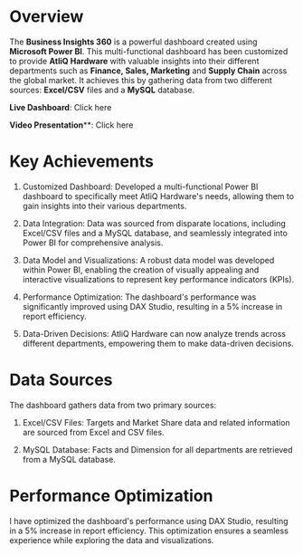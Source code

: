 # Overview
The **Business Insights 360** is a powerful dashboard created using **Microsoft Power BI**. This multi-functional dashboard has been customized to provide **AtliQ Hardware** with valuable insights into their different departments such as **Finance, Sales, Marketing** and **Supply Chain** across the global market. It achieves this by gathering data from two different sources: **Excel/CSV** files and a **MySQL** database.

**Live Dashboard**: Click here

**Video Presentation****: Click here

# Key Achievements
  1. Customized Dashboard: Developed a multi-functional Power BI dashboard to specifically meet AtliQ Hardware's needs, allowing them to gain insights into their various departments.
 
  2. Data Integration: Data was sourced from disparate locations, including Excel/CSV files and a MySQL database, and seamlessly integrated into Power BI for comprehensive analysis.

  3. Data Model and Visualizations: A robust data model was developed within Power BI, enabling the creation of visually appealing and interactive visualizations to represent key performance indicators (KPIs).

  4. Performance Optimization: The dashboard's performance was significantly improved using DAX Studio, resulting in a 5% increase in report efficiency.

  5. Data-Driven Decisions: AtliQ Hardware can now analyze trends across different departments, empowering them to make data-driven decisions.

# Data Sources
The dashboard gathers data from two primary sources:

  1. Excel/CSV Files: Targets and Market Share data and related information are sourced from Excel and CSV files.

  2. MySQL Database: Facts and Dimension for all departments are retrieved from a MySQL database.

# Performance Optimization
I have optimized the dashboard's performance using DAX Studio, resulting in a 5% increase in report efficiency. This optimization ensures a seamless experience while exploring the data and visualizations.
